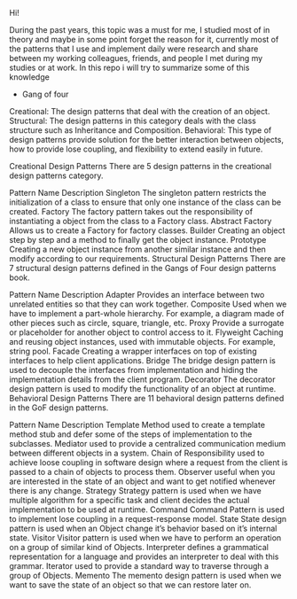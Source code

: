 Hi!

During the past years, this topic was a must for me, I studied most of in theory and maybe in some point forget the reason for it, currently most of the patterns that I use and implement daily were research and share between my working colleagues, friends, and people I met during my studies or at work.
In this repo i will try to summarize some of this knowledge


 - Gang of four
 
Creational: The design patterns that deal with the creation of an object.
Structural: The design patterns in this category deals with the class structure such as Inheritance and Composition.
Behavioral: This type of design patterns provide solution for the better interaction between objects, how to provide lose coupling, and flexibility to extend easily in future.

Creational Design Patterns
There are 5 design patterns in the creational design patterns category.

Pattern Name	Description
Singleton	The singleton pattern restricts the initialization of a class to ensure that only one instance of the class can be created.
Factory	The factory pattern takes out the responsibility of instantiating a object from the class to a Factory class.
Abstract Factory	Allows us to create a Factory for factory classes.
Builder	Creating an object step by step and a method to finally get the object instance.
Prototype	Creating a new object instance from another similar instance and then modify according to our requirements.
Structural Design Patterns
There are 7 structural design patterns defined in the Gangs of Four design patterns book.

Pattern Name	Description
Adapter	Provides an interface between two unrelated entities so that they can work together.
Composite	Used when we have to implement a part-whole hierarchy. For example, a diagram made of other pieces such as circle, square, triangle, etc.
Proxy	Provide a surrogate or placeholder for another object to control access to it.
Flyweight	Caching and reusing object instances, used with immutable objects. For example, string pool.
Facade	Creating a wrapper interfaces on top of existing interfaces to help client applications.
Bridge	The bridge design pattern is used to decouple the interfaces from implementation and hiding the implementation details from the client program.
Decorator	The decorator design pattern is used to modify the functionality of an object at runtime.
Behavioral Design Patterns
There are 11 behavioral design patterns defined in the GoF design patterns.

Pattern Name	Description
Template Method	used to create a template method stub and defer some of the steps of implementation to the subclasses.
Mediator	used to provide a centralized communication medium between different objects in a system.
Chain of Responsibility	used to achieve loose coupling in software design where a request from the client is passed to a chain of objects to process them.
Observer	useful when you are interested in the state of an object and want to get notified whenever there is any change.
Strategy	Strategy pattern is used when we have multiple algorithm for a specific task and client decides the actual implementation to be used at runtime.
Command	Command Pattern is used to implement lose coupling in a request-response model.
State	State design pattern is used when an Object change it’s behavior based on it’s internal state.
Visitor	Visitor pattern is used when we have to perform an operation on a group of similar kind of Objects.
Interpreter	defines a grammatical representation for a language and provides an interpreter to deal with this grammar.
Iterator	used to provide a standard way to traverse through a group of Objects.
Memento	The memento design pattern is used when we want to save the state of an object so that we can restore later on.
